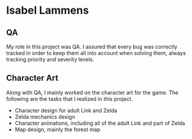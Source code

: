 # Isabel Lammens

## QA
My role in this project was QA. I assured that every bug was correctly tracked  in order to keep them all into account when solving them,
always tracking priority and severity levels.

## Character Art
Along with QA, I mainly worked on the character art for the game. The following are the tasks that I realized in this project.
- Character design for adult Link and Zelda
- Zelda mechanics design
- Character animations, including all of the adult Link and part of Zelda
- Map design, mainly the forest map
